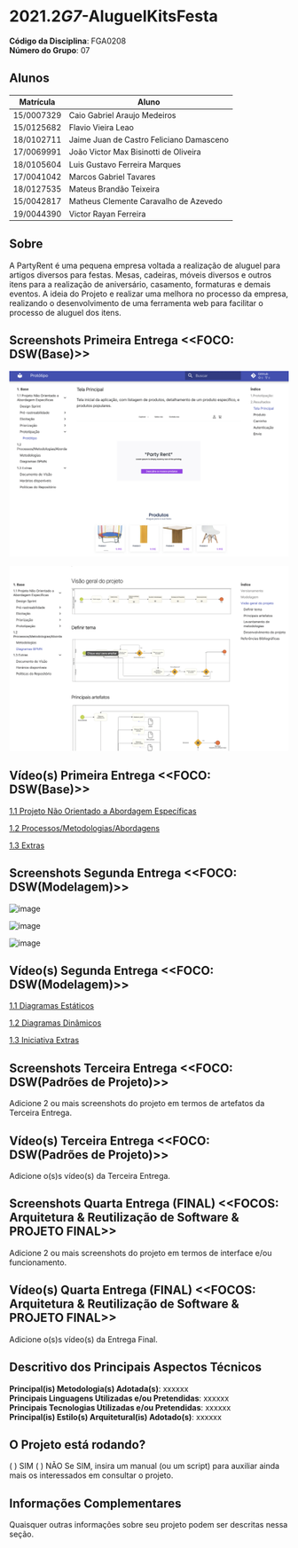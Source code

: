 # 2021.2*G7*-AluguelKitsFesta

**Código da Disciplina**: FGA0208<br>
**Número do Grupo**: 07<br>

## Alunos

| Matrícula  | Aluno                                    |
| ---------- | ---------------------------------------- |
| 15/0007329 | Caio Gabriel Araujo Medeiros             |
| 15/0125682 | Flavio Vieira Leao                       |
| 18/0102711 | Jaime Juan de Castro Feliciano Damasceno |
| 17/0069991 | João Victor Max Bisinotti de Oliveira    |
| 18/0105604 | Luis Gustavo Ferreira Marques            |
| 17/0041042 | Marcos Gabriel Tavares                   |
| 18/0127535 | Mateus Brandão Teixeira                  |
| 15/0042817 | Matheus Clemente Caravalho de Azevedo    |
| 19/0044390 | Victor Rayan Ferreira                    |

## Sobre

A PartyRent é uma pequena empresa voltada a realização de aluguel para artigos diversos para festas. Mesas, cadeiras, móveis diversos e outros itens para a realização de aniversário, casamento, formaturas e demais eventos. A ideia do Projeto e realizar uma melhora no processo da empresa, realizando o desenvolvimento de uma ferramenta web para facilitar o processo de aluguel dos itens.

## Screenshots Primeira Entrega <<FOCO: DSW(Base)>>

![Entrega1_p1](Imagem/Print_entrega1_p1.png)

![Entrega1_p2](Imagem/Print_entrega1_p2.png)

## Vídeo(s) Primeira Entrega <<FOCO: DSW(Base)>>

[1.1 Projeto Não Orientado a Abordagem Específicas](https://youtu.be/0TakkRStXLM)

[1.2 Processos/Metodologias/Abordagens](https://youtu.be/OKHi1pNN1YU)

[1.3 Extras](https://www.youtube.com/embed/0MUihEyvvKA)

## Screenshots Segunda Entrega <<FOCO: DSW(Modelagem)>>

![image](https://user-images.githubusercontent.com/49578168/155055221-7ad0eef1-6f19-4bfe-944d-e37e81b74f4d.png)

![image](https://user-images.githubusercontent.com/49578168/155055122-31e45c4b-9434-4182-9335-3556b7746b37.png)

![image](https://user-images.githubusercontent.com/49578168/155055180-a70b4cc0-92d5-425d-ae76-b267f342c13d.png)

## Vídeo(s) Segunda Entrega <<FOCO: DSW(Modelagem)>>

[1.1 Diagramas Estáticos](https://youtu.be/pXTeUW1cIAY)

[1.2 Diagramas Dinâmicos](https://youtu.be/28nr1x4xEpI)

[1.3 Iniciativa Extras](https://youtu.be/YmTdhNQjAko)

## Screenshots Terceira Entrega <<FOCO: DSW(Padrões de Projeto)>>

Adicione 2 ou mais screenshots do projeto em termos de artefatos da Terceira Entrega.

## Vídeo(s) Terceira Entrega <<FOCO: DSW(Padrões de Projeto)>>

Adicione o(s)s vídeo(s) da Terceira Entrega.

## Screenshots Quarta Entrega (FINAL) <<FOCOS: Arquitetura & Reutilização de Software & PROJETO FINAL>>

Adicione 2 ou mais screenshots do projeto em termos de interface e/ou funcionamento.

## Vídeo(s) Quarta Entrega (FINAL) <<FOCOS: Arquitetura & Reutilização de Software & PROJETO FINAL>>

Adicione o(s)s vídeo(s) da Entrega Final.

## Descritivo dos Principais Aspectos Técnicos

**Principal(is) Metodologia(s) Adotada(s)**: xxxxxx<br>
**Principais Linguagens Utilizadas e/ou Pretendidas**: xxxxxx<br>
**Principais Tecnologias Utilizadas e/ou Pretendidas**: xxxxxx<br>
**Principal(is) Estilo(s) Arquitetural(is) Adotado(s)**: xxxxxx<br>

## O Projeto está rodando?

( ) SIM
( ) NÃO
Se SIM, insira um manual (ou um script) para auxiliar ainda mais os interessados em consultar o projeto.

## Informações Complementares

Quaisquer outras informações sobre seu projeto podem ser descritas nessa seção.
